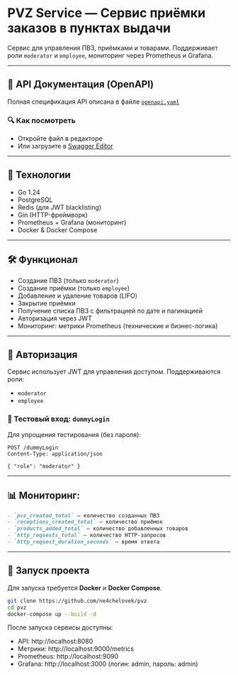 # PVZ Service — Сервис приёмки заказов в пунктах выдачи

Сервис для управления ПВЗ, приёмками и товарами. Поддерживает роли `moderator` и `employee`, мониторинг через Prometheus
и Grafana.

---

## 📘 API Документация (OpenAPI)

Полная спецификация API описана в файле [`openapi.yaml`](swagger.yml)

### 🔍 Как посмотреть

- Откройте файл в редакторе
- Или загрузите в [Swagger Editor](https://editor.swagger.io)

---

## 🧰 Технологии

- Go 1.24
- PostgreSQL
- Redis (для JWT blacklisting)
- Gin (HTTP-фреймворк)
- Prometheus + Grafana (мониторинг)
- Docker & Docker Compose

---

## 🛠️ Функционал

- Создание ПВЗ (только `moderator`)
- Создание приёмки (только `employee`)
- Добавление и удаление товаров (LIFO)
- Закрытие приёмки
- Получение списка ПВЗ с фильтрацией по дате и пагинацией
- Авторизация через JWT
- Мониторинг: метрики Prometheus (технические и бизнес-логика)

---

## 🔐 Авторизация

Сервис использует JWT для управления доступом. Поддерживаются роли:

- `moderator`
- `employee`

### 🧪 Тестовый вход: `dummyLogin`

Для упрощения тестирования (без пароля):

```http
POST /dummyLogin
Content-Type: application/json

{ "role": "moderator" }
```

---

## 📊 Мониторинг:

```markdown
- `pvz_created_total` — количество созданных ПВЗ
- `receptions_created_total` — количество приёмок
- `products_added_total` — количество добавленных товаров
- `http_requests_total` — количество HTTP-запросов
- `http_request_duration_seconds` — время ответа
```

---

## 🚀 Запуск проекта

Для запуска требуется **Docker** и **Docker Compose**.

```bash
git clone https://github.com/ne4chelovek/pvz
cd pvz
docker-compose up --build -d
```

После запуска сервисы доступны:

- API: http://localhost:8080
- Метрики: http://localhost:9000/metrics
- Prometheus: http://localhost:9090
- Grafana: http://localhost:3000 (логин: admin, пароль: admin)